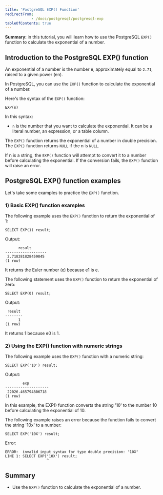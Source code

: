 ```yaml
---
title: 'PostgreSQL EXP() Function'
redirectFrom: 
            - /docs/postgresql/postgresql-exp
tableOfContents: true
---
```


**Summary**: in this tutorial, you will learn how to use the PostgreSQL `EXP()` function to calculate the exponential of a number.



## Introduction to the PostgreSQL EXP() function



An exponential of a number is the number e, approximately equal to `2.71`, raised to a given power (en).



In PostgreSQL, you can use the `EXP()` function to calculate the exponential of a number.



Here's the syntax of the `EXP()` function:



```
EXP(n)
```



In this syntax:



- `n` is the number that you want to calculate the exponential. It can be a literal number, an expression, or a table column.


The `EXP()` function returns the exponential of a number in double precision. The `EXP()` function returns `NULL` if the n is `NULL`.



If n is a string, the `EXP()` function will attempt to convert it to a number before calculating the exponential. If the conversion fails, the `EXP()` function will raise an error.



## PostgreSQL EXP() function examples



Let's take some examples to practice the `EXP()` function.



### 1) Basic EXP() function examples



The following example uses the `EXP()` function to return the exponential of 1:



```
SELECT EXP(1) result;
```



Output:



```
      result
-------------------
 2.718281828459045
(1 row)
```



It returns the Euler number (e) because e1 is e.



The following statement uses the `EXP()` function to return the exponential of zero:



```
SELECT EXP(0) result;
```



Output:



```
 result
--------
      1
(1 row)
```



It returns 1 because e0 is 1.



### 2) Using the EXP() function with numeric strings



The following example uses the `EXP()` function with a numeric string:



```
SELECT EXP('10') result;
```



Output:



```
        exp
--------------------
 22026.465794806718
(1 row)
```



In this example, the EXP() function converts the string '10' to the number 10 before calculating the exponential of 10.



The following example raises an error because the function fails to convert the string '10x' to a number:



```
SELECT EXP('10X') result;
```



Error:



```
ERROR:  invalid input syntax for type double precision: "10X"
LINE 1: SELECT EXP('10X') result;
                   ^
```



## Summary



- Use the `EXP()` function to calculate the exponential of a number.
